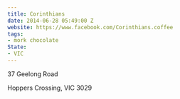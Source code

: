 ```yaml
---
title: Corinthians
date: 2014-06-28 05:49:00 Z
website: https://www.facebook.com/Corinthians.coffee
tags:
- mork chocolate
State:
- VIC
---
```


37 Geelong Road 

Hoppers Crossing, VIC 3029
